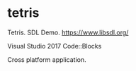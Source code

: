# tetris

Tetris. 
SDL Demo.
https://www.libsdl.org/


Visual Studio 2017
Code::Blocks

Cross platform application.
